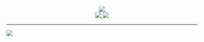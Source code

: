 <p align="center">
    <a href="#" alt="Profile detail">
        <img src="https://github-profile-summary-cards.vercel.app/api/cards/profile-details?username=DmitryShalaev&theme=github_dark" />
    </a>
    <a href="https://wakatime.com/@DmitryShalaev" alt="Wakatime">
        <!--START_SECTION:waka--><!--END_SECTION:waka-->
    </a>
    <br />
    <a href="#" alt="Profile stats">
        <img src="https://github-profile-summary-cards.vercel.app/api/cards/stats?username=DmitryShalaev&theme=github_dark" />
    </a>
    <a href="#" alt="Productive time">
        <img src="https://github-profile-summary-cards.vercel.app/api/cards/productive-time?username=DmitryShalaev&theme=github_dark&utcOffset=3" />
    </a>
    <hr />
    <a href="#" alt="Counter">
        <img src="https://komarev.com/ghpvc/?username=DmitryShalaev&style=for-the-badge&color=lightgrey&abbreviated=true"/>
    </a>
</p>
